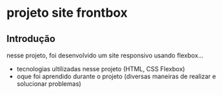 # projeto site frontbox 


## Introdução


nesse projeto, foi desenvolvido um site responsivo usando flexbox...


* tecnologias ultilizadas nesse projeto (HTML, CSS Flexbox)
* oque foi aprendido durante o projeto (diversas maneiras de realizar e solucionar problemas)
   